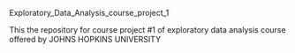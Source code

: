 Exploratory_Data_Analysis_course_project_1

This the repository for course project #1 of exploratory data analysis course offered by JOHNS HOPKINS UNIVERSITY
